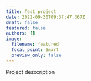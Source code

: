 ```yaml
---
title: Test project
date: 2022-09-30T09:37:47.367Z
draft: false
featured: false
authors: []
image:
  filename: featured
  focal_point: Smart
  preview_only: false
---
```

Project desxcription